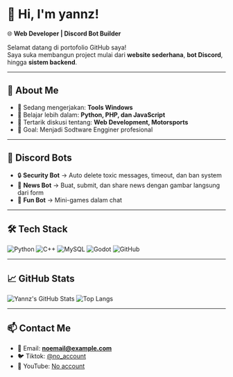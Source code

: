 # 👋 Hi, I'm yannz!

🌐 **Web Developer | Discord Bot Builder**

Selamat datang di portofolio GitHub saya!  
Saya suka membangun project mulai dari **website sederhana**, **bot Discord**, hingga **sistem backend**.  

---

## 🚀 About Me
- 🔭 Sedang mengerjakan: **Tools Windows**
- 🌱 Belajar lebih dalam: **Python, PHP, dan JavaScript**
- 💬 Tertarik diskusi tentang: **Web Development, Motorsports**
- 🎯 Goal: Menjadi Sodtware Engginer profesional  

---

## 🤖 Discord Bots
- 🔒 **Security Bot** → Auto delete toxic messages, timeout, dan ban system  
- 📰 **News Bot** → Buat, submit, dan share news dengan gambar langsung dari form  
- 🎲 **Fun Bot** → Mini-games dalam chat 

---

## 🛠️ Tech Stack
![Python](https://img.shields.io/badge/-Python-3776AB?logo=python&logoColor=fff)
![C++](https://img.shields.io/badge/-C++-00599C?logo=cplusplus&logoColor=fff)
![MySQL](https://img.shields.io/badge/-MySQL-4479A1?logo=mysql&logoColor=fff)
![Godot](https://img.shields.io/badge/-Godot-478CBF?logo=godot-engine&logoColor=fff)
![GitHub](https://img.shields.io/badge/-GitHub-181717?logo=github&logoColor=fff)

---

## 📈 GitHub Stats
![Yannz's GitHub Stats](https://github-readme-stats.vercel.app/api?username=yannz2112&show_icons=true&theme=tokyonight)
![Top Langs](https://github-readme-stats.vercel.app/api/top-langs/?username=yannz2112&layout=compact&theme=tokyonight)

---

## 📫 Contact Me
- 📧 Email: **noemail@example.com**
- 🐦 Tiktok: [@no_account](https://twitter.com/)
- 🎥 YouTube: [No account](https://youtube.com/)

